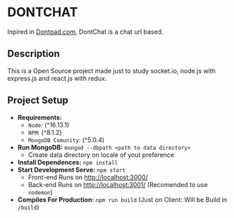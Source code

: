 # DONTCHAT
Inpired in [Dontpad.com](http://dontpad.com), DontChat is a chat url based.

## Description
This is a Open Source project made just to study socket.io, node.js with express.js and react.js with redux.

## Project Setup

- **Requirements:**
    - `Node`: (^16.13.1)
    - `NPM`: (^8.1.2)
    - `MongoDB Comunity`: (^5.0.4)
- **Run MongoDB:** `mongod --dbpath <path to data directory>`
    - Create data directory on locale of yout preference
- **Install Dependences:** `npm install`
- **Start Development Serve:** `npm start`
    - Front-end Runs on [http://localhost:3000/](http://localhost:3000/)
    - Back-end Runs on [http://localhost:3001/](http://localhost:3001/) (Recomended to use `nodemon`)
- **Compiles For Production:** `npm run build` (Just on Client: Will be Build in `/build`)
